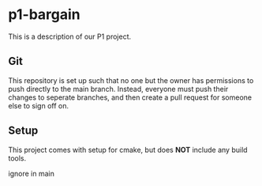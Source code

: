 # p1-bargain
This is a description of our P1 project.

## Git
This repository is set up such that no one but the owner has permissions to push directly to the main branch. Instead, everyone must push their changes to seperate branches, and then create a pull request for someone else to sign off on.

## Setup
This project comes with setup for cmake, but does **NOT** include any build tools.

ignore in main